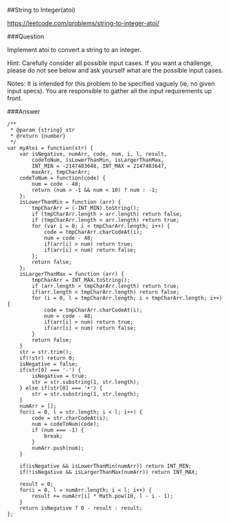 ##String to Integer(atoi)

<https://leetcode.com/problems/string-to-integer-atoi/>

###Question

Implement atoi to convert a string to an integer.

Hint: Carefully consider all possible input cases. If you want a challenge, please do not see below and ask yourself what are the possible input cases.

Notes: It is intended for this problem to be specified vaguely (ie, no given input specs). You are responsible to gather all the input requirements up front.

###Answer

    /**
     * @param {string} str
     * @return {number}
     */
    var myAtoi = function(str) {
        var isNegative, numArr, code, num, i, l, result,
            codeToNum, isLowerThanMin, isLargerThanMax,
            INT_MIN = -2147483648, INT_MAX = 2147483647,
            maxArr, tmpCharArr;
        codeToNum = function(code) {
            num = code - 48;
            return (num > -1 && num < 10) ? num : -1;
        };
        isLowerThanMin = function (arr) {
            tmpCharArr = (-INT_MIN).toString();
            if (tmpCharArr.length > arr.length) return false;
            if (tmpCharArr.length < arr.length) return true;
            for (var i = 0; i < tmpCharArr.length; i++) {
                code = tmpCharArr.charCodeAt(i);
                num = code - 48;
                if(arr[i] > num) return true;
                if(arr[i] < num) return false;
            };
            return false;
        };
        isLargerThanMax = function (arr) {
            tmpCharArr = INT_MAX.toString();
            if (arr.length > tmpCharArr.length) return true;
            if(arr.length < tmpCharArr.length) return false;
            for (i = 0, l = tmpCharArr.length; i < tmpCharArr.length; i++) {
                code = tmpCharArr.charCodeAt(i);
                num = code - 48;
                if(arr[i] > num) return true;
                if(arr[i] < num) return false;
            }
            return false;
        }
        str = str.trim();
        if(!str) return 0;
        isNegative = false;
        if(str[0] === '-') {
            isNegative = true;
            str = str.substring(1, str.length);
        } else if(str[0] === '+') {
            str = str.substring(1, str.length);
        }
        numArr = [];
        for(i = 0, l = str.length; i < l; i++) {
            code = str.charCodeAt(i);
            num = codeToNum(code);
            if (num === -1) {
                break;
            }
            numArr.push(num);
        }

        if(isNegative && isLowerThanMin(numArr)) return INT_MIN;
        if(!isNegative && isLargerThanMax(numArr)) return INT_MAX;

        result = 0;
        for(i = 0, l = numArr.length; i < l; i++) {
            result += numArr[i] * Math.pow(10, l - i - 1);
        }
        return isNegative ? 0 - result : result;
    };

